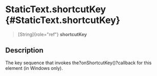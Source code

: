 StaticText.shortcutKey {#StaticText.shortcutKey}
======================

> [String]{role="ref"} **shortcutKey**

Description
-----------

The key sequence that invokes the?onShortcutKey()?callback for this
element (in Windows only).
